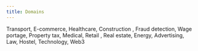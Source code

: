 ```yaml
---
title: Domains
---
```


Transport, E-commerce, Healthcare,
Construction , Fraud detection, Wage portage,
Property tax, Medical, Retail , Real estate,
Energy, Advertising, Law, Hostel,
Technology, Web3
